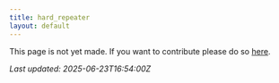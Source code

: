 ```yaml
---
title: hard_repeater
layout: default
---
```


This page is not yet made. If you want to contribute please do so [here](https://github.com/CrazyH2/Bigstone/blob/wiki/components/hard_repeater.md).

_Last updated: 2025-06-23T16:54:00Z_
